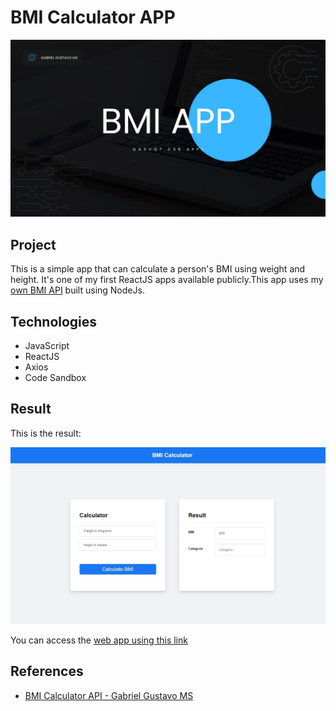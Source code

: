 # BMI Calculator APP

![Project Thumb](./thumb.jpg)

## Project

This is a simple app that can calculate a person's BMI using weight and height. It's one of my first ReactJS apps available publicly.This app uses my [own BMI API](https://github.com/GabrielGustavoMS/BMICalculatorAPI) built using NodeJs.

## Technologies

- JavaScript
- ReactJS
- Axios
- Code Sandbox

## Result

This is the result:

![App Preview](./result.jpg)

You can access the [web app using this link](https://qg0uq7.csb.app/)

## References

- [BMI Calculator API - Gabriel Gustavo MS](https://github.com/GabrielGustavoMS/BMICalculatorAPI)
